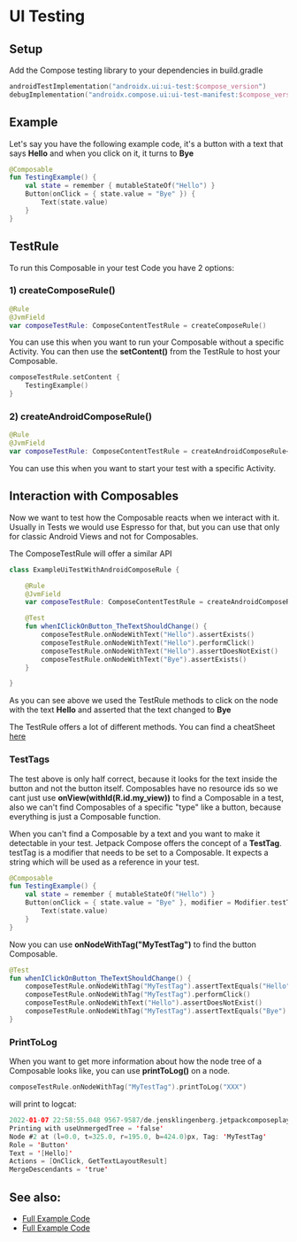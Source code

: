 # UI Testing

## Setup
Add the Compose testing library to your dependencies in build.gradle

```kotlin
androidTestImplementation("androidx.ui:ui-test:$compose_version")
debugImplementation("androidx.compose.ui:ui-test-manifest:$compose_version")
```

## Example
Let's say you have the following example code, it's a button with a text that says **Hello** and when you click on it, it turns to **Bye**

```kotlin
@Composable
fun TestingExample() {
    val state = remember { mutableStateOf("Hello") }
    Button(onClick = { state.value = "Bye" }) {
        Text(state.value)
    }
}
```


## TestRule
To run this Composable in your test Code you have 2 options:

### 1) createComposeRule()
```kotlin
@Rule
@JvmField
var composeTestRule: ComposeContentTestRule = createComposeRule()
```

You can use this when you want to run your Composable without a specific Activity. You can then use the **setContent()** from the TestRule to host your Composable.

```kotlin
composeTestRule.setContent {
    TestingExample()
}
```


### 2) createAndroidComposeRule()
```kotlin
@Rule
@JvmField
var composeTestRule: ComposeContentTestRule = createAndroidComposeRule<UiTestingDemoActivity>()
```

You can use this when you want to start your test with a specific Activity.

## Interaction with Composables

Now we want to test how the Composable reacts when we interact with it. 
Usually in Tests we would use Espresso for that, but you can use that only for classic Android Views and not for Composables.

The ComposeTestRule will offer a similar API

```kotlin
class ExampleUiTestWithAndroidComposeRule {

    @Rule
    @JvmField
    var composeTestRule: ComposeContentTestRule = createAndroidComposeRule<UiTestingDemoActivity>()

    @Test
    fun whenIClickOnButton_TheTextShouldChange() {
        composeTestRule.onNodeWithText("Hello").assertExists()
        composeTestRule.onNodeWithText("Hello").performClick()
        composeTestRule.onNodeWithText("Hello").assertDoesNotExist()
        composeTestRule.onNodeWithText("Bye").assertExists()
    }

}
```

As you can see above we used the TestRule methods to click on the node with the text **Hello** and asserted that the text changed to **Bye**

The TestRule offers a lot of different methods. You can find a cheatSheet [here](https://developer.android.com/jetpack/compose/testing-cheatsheet) 

### TestTags
The test above is only half correct, because it looks for the text inside the button and not the button itself.
Composables have no resource ids so we cant just use **onView(withId(R.id.my_view))** to find a Composable in a test, also we can't find Composables of a specific "type" 
like a button, because everything is just a Composable function. 

When you can't find a Composable by a text and you want to make it detectable in your test. Jetpack Compose offers the concept of a **TestTag**.
testTag is a modifier that needs to be set to a Composable. It expects a string which will be used as a reference in your test.

```kotlin
@Composable
fun TestingExample() {
    val state = remember { mutableStateOf("Hello") }
    Button(onClick = { state.value = "Bye" }, modifier = Modifier.testTag("MyTestTag")) {
        Text(state.value)
    }
}
```

Now you can use **onNodeWithTag("MyTestTag")** to find the button Composable.

```kotlin
@Test
fun whenIClickOnButton_TheTextShouldChange() {
    composeTestRule.onNodeWithTag("MyTestTag").assertTextEquals("Hello")
    composeTestRule.onNodeWithTag("MyTestTag").performClick()
    composeTestRule.onNodeWithText("Hello").assertDoesNotExist()
    composeTestRule.onNodeWithTag("MyTestTag").assertTextEquals("Bye")
}
```

### PrintToLog
When you want to get more information about how the node tree of a Composable looks like, 
you can use **printToLog()** on a node.

```kotlin
composeTestRule.onNodeWithTag("MyTestTag").printToLog("XXX")
```

will print to logcat:

```kotlin
2022-01-07 22:58:55.048 9567-9587/de.jensklingenberg.jetpackcomposeplayground D/XXX: printToLog:
Printing with useUnmergedTree = 'false'
Node #2 at (l=0.0, t=325.0, r=195.0, b=424.0)px, Tag: 'MyTestTag'
Role = 'Button'
Text = '[Hello]'
Actions = [OnClick, GetTextLayoutResult]
MergeDescendants = 'true'
```

## See also:
* [Full Example Code](https://github.com/Foso/Jetpack-Compose-Playground/blob/master/app/src/androidTest/java/de/jensklingenberg/jetpackcomposeplayground/ExampleUiTestWithAndroidComposeRule.kt)
* [Full Example Code](https://github.com/Foso/Jetpack-Compose-Playground/blob/master/app/src/androidTest/java/de/jensklingenberg/jetpackcomposeplayground/ExampleUiTestWithComposeRule.kt)

